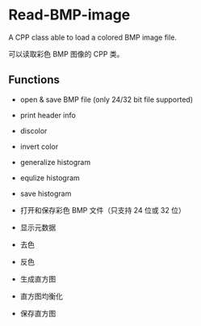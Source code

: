 # Read-BMP-image
A CPP class able to load a colored BMP image file.

可以读取彩色 BMP 图像的 CPP 类。

## Functions
* open & save BMP file (only 24/32 bit file supported)
* print header info
* discolor
* invert color
* generalize histogram
* equlize histogram
* save histogram

* 打开和保存彩色 BMP 文件（只支持 24 位或 32 位）
* 显示元数据
* 去色
* 反色
* 生成直方图
* 直方图均衡化
* 保存直方图
